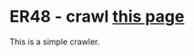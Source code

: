 ER48 - crawl [this page](http://www.nhi.gov.tw/AmountInfoWeb/search.aspx?Q5C1_ID=2&Q5C2_ID=1652)
=========================

This is a simple crawler.
